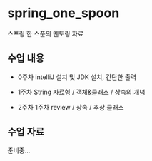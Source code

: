 # spring_one_spoon
스프링 한 스푼의 멘토링 자료
## 수업 내용
- 0주차 intelliJ 설치 및 JDK 설치, 간단한 출력

- 1주차 String 자료형 / 객체&클래스 / 상속의 개념

- 2주차 1주차 review / 상속 / 추상 클래스
## 수업 자료
준비중...
